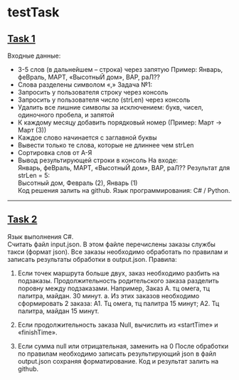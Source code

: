 # testTask

## [Task 1](https://github.com/KIS666/testTask/blob/main/task1.py)

Входные данные:
-	3-5 слов (в дальнейшем – строка) через запятую
Пример: Январь, феВраль, МАРТ, «ВысотныЙ дом», ВАР, раЛ??
-	Слова разделены символом «,»
Задача №1:
-	Запросить у пользователя строку через консоль
-	Запросить у пользователя число (strLen) через консоль
-	Удалить все лишние символы за исключением: букв, чисел, одиночного пробела, и запятой
-	К каждому месяцу добавить порядковый номер (Пример: Март -> Март (3))
-	Каждое слово начинается с заглавной буквы
-	Вывести только те слова, которые не длиннее чем strLen
-	Сортировка слов от А-Я
-	Вывод результирующей строки в консоль
На входе:\
Январь, феВраль, МАРТ, «ВысотныЙ дом», ВАР, раЛ??
Результат для strLen = 5:\
	Высотный дом, Февраль (2), Январь (1) \
Код решения залить на github. Язык программирования: C# / Python.

---

## [Task 2]()

Язык выполнения C#.\
Считать файл input.json. В этом файле перечислены заказы службы такси (формат json). Все заказы необходимо обработать по правилам и записать результаты обработки в output.json. 
Правила:
1.	Если точек маршрута больше двух, заказ необходимо разбить на подзаказы. Продолжительность родительского заказа разделить поровну между подзаказами. 
Например, 
Заказ А. тц омега, тц палитра, майдан. 30 минут. 
  a.	Из этих заказов необходимо сформировать 2 заказа: 
    А1. Тц омега, тц палитра 15 минут; 
    А2. Тц палитра, майдан 15 минут. 

2.	Если продолжительность заказа Null, вычислить из «startTime» и «finishTime».
3.	Если сумма null или отрицательная, заменить на 0
После обработки по правилам необходимо записать результирующий json в файл output.json сохраняя форматирование. Код и результат залить на github.
